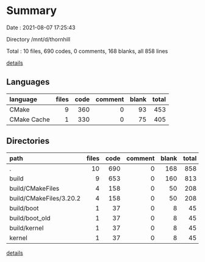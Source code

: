 # Summary

Date : 2021-08-07 17:25:43

Directory /mnt/d/thornhill

Total : 10 files,  690 codes, 0 comments, 168 blanks, all 858 lines

[details](details.md)

## Languages
| language | files | code | comment | blank | total |
| :--- | ---: | ---: | ---: | ---: | ---: |
| CMake | 9 | 360 | 0 | 93 | 453 |
| CMake Cache | 1 | 330 | 0 | 75 | 405 |

## Directories
| path | files | code | comment | blank | total |
| :--- | ---: | ---: | ---: | ---: | ---: |
| . | 10 | 690 | 0 | 168 | 858 |
| build | 9 | 653 | 0 | 160 | 813 |
| build/CMakeFiles | 4 | 158 | 0 | 50 | 208 |
| build/CMakeFiles/3.20.2 | 4 | 158 | 0 | 50 | 208 |
| build/boot | 1 | 37 | 0 | 8 | 45 |
| build/boot_old | 1 | 37 | 0 | 8 | 45 |
| build/kernel | 1 | 37 | 0 | 8 | 45 |
| kernel | 1 | 37 | 0 | 8 | 45 |

[details](details.md)
